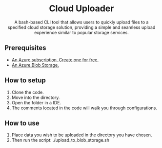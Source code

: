 <div align="center">
  <h1 align="center"> Cloud Uploader </h1>
  <p>A bash-based CLI tool that allows users to quickly upload files to a specified cloud storage solution, providing a simple and seamless upload experience similar to popular storage services.</p>
</div>

## Prerequisites
- [An Azure subscription. Create one for free.](https://azure.microsoft.com/en-us/free)
- [An Azure Blob Storage.](https://learn.microsoft.com/en-us/azure/storage/blobs/)

## How to setup

1. Clone the code.
2. Move into the directory.
3. Open the folder in a IDE.
4. The comments located in the code will walk you through configurations.

## How to use

1. Place data you wish to be uploaded in the directory you have chosen.
2. Then run the script: ./upload_to_blob_storage.sh

